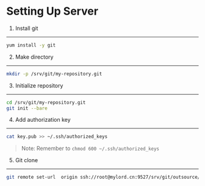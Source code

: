 Setting Up Server
=================

1. Install git
--------------

```bash
yum install -y git
```

2. Make directory
-----------------

```bash
mkdir -p /srv/git/my-repository.git
```

3. Initialize repository
------------------------

```bash
cd /srv/git/my-repository.git
git init --bare
```

4. Add authorization key
------------------------

```bash
cat key.pub >> ~/.ssh/authorized_keys
```

> Note: Remember to `chmod 600 ~/.ssh/authorized_keys`

5. Git clone
------------

```bash
git remote set-url  origin ssh://root@mylord.cn:9527/srv/git/outsource/geeqee/smart-home-app.git
```

